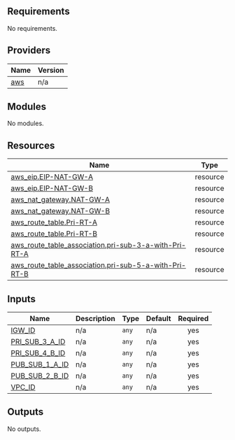 <!-- BEGIN_TF_DOCS -->
## Requirements

No requirements.

## Providers

| Name | Version |
|------|---------|
| <a name="provider_aws"></a> [aws](#provider\_aws) | n/a |

## Modules

No modules.

## Resources

| Name | Type |
|------|------|
| [aws_eip.EIP-NAT-GW-A](https://registry.terraform.io/providers/hashicorp/aws/latest/docs/resources/eip) | resource |
| [aws_eip.EIP-NAT-GW-B](https://registry.terraform.io/providers/hashicorp/aws/latest/docs/resources/eip) | resource |
| [aws_nat_gateway.NAT-GW-A](https://registry.terraform.io/providers/hashicorp/aws/latest/docs/resources/nat_gateway) | resource |
| [aws_nat_gateway.NAT-GW-B](https://registry.terraform.io/providers/hashicorp/aws/latest/docs/resources/nat_gateway) | resource |
| [aws_route_table.Pri-RT-A](https://registry.terraform.io/providers/hashicorp/aws/latest/docs/resources/route_table) | resource |
| [aws_route_table.Pri-RT-B](https://registry.terraform.io/providers/hashicorp/aws/latest/docs/resources/route_table) | resource |
| [aws_route_table_association.pri-sub-3-a-with-Pri-RT-A](https://registry.terraform.io/providers/hashicorp/aws/latest/docs/resources/route_table_association) | resource |
| [aws_route_table_association.pri-sub-5-a-with-Pri-RT-B](https://registry.terraform.io/providers/hashicorp/aws/latest/docs/resources/route_table_association) | resource |

## Inputs

| Name | Description | Type | Default | Required |
|------|-------------|------|---------|:--------:|
| <a name="input_IGW_ID"></a> [IGW\_ID](#input\_IGW\_ID) | n/a | `any` | n/a | yes |
| <a name="input_PRI_SUB_3_A_ID"></a> [PRI\_SUB\_3\_A\_ID](#input\_PRI\_SUB\_3\_A\_ID) | n/a | `any` | n/a | yes |
| <a name="input_PRI_SUB_4_B_ID"></a> [PRI\_SUB\_4\_B\_ID](#input\_PRI\_SUB\_4\_B\_ID) | n/a | `any` | n/a | yes |
| <a name="input_PUB_SUB_1_A_ID"></a> [PUB\_SUB\_1\_A\_ID](#input\_PUB\_SUB\_1\_A\_ID) | n/a | `any` | n/a | yes |
| <a name="input_PUB_SUB_2_B_ID"></a> [PUB\_SUB\_2\_B\_ID](#input\_PUB\_SUB\_2\_B\_ID) | n/a | `any` | n/a | yes |
| <a name="input_VPC_ID"></a> [VPC\_ID](#input\_VPC\_ID) | n/a | `any` | n/a | yes |

## Outputs

No outputs.
<!-- END_TF_DOCS -->